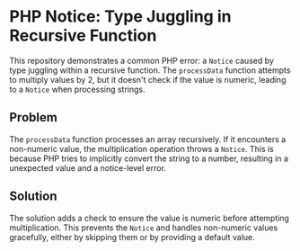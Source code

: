 # PHP Notice: Type Juggling in Recursive Function
This repository demonstrates a common PHP error: a `Notice` caused by type juggling within a recursive function. The `processData` function attempts to multiply values by 2, but it doesn't check if the value is numeric, leading to a `Notice` when processing strings.

## Problem
The `processData` function processes an array recursively. If it encounters a non-numeric value, the multiplication operation throws a `Notice`. This is because PHP tries to implicitly convert the string to a number, resulting in a unexpected value and a notice-level error. 

## Solution
The solution adds a check to ensure the value is numeric before attempting multiplication.  This prevents the `Notice` and handles non-numeric values gracefully, either by skipping them or by providing a default value.